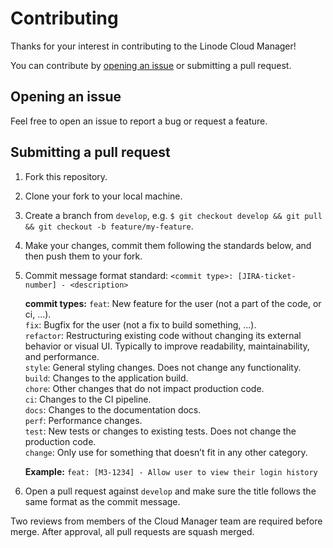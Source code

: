 # Contributing

Thanks for your interest in contributing to the Linode Cloud Manager!

You can contribute by [opening an issue](https://github.com/linode/manager/issues/new) or submitting a pull request.

## Opening an issue

Feel free to open an issue to report a bug or request a feature.

## Submitting a pull request

1. Fork this repository.
2. Clone your fork to your local machine.
3. Create a branch from `develop`, e.g. `$ git checkout develop && git pull && git checkout -b feature/my-feature`.
4. Make your changes, commit them following the standards below, and then push them to your fork.
5. Commit message format standard: `<commit type>: [JIRA-ticket-number] - <description>`

    **commit types:**
    `feat`: New feature for the user (not a part of the code, or ci, ...).  
    `fix`: Bugfix for the user (not a fix to build something, ...).  
    `refactor`: Restructuring existing code without changing its external behavior or visual UI. Typically to improve readability, maintainability, and performance.  
    `style`: General styling changes. Does not change any functionality.  
    `build`: Changes to the application build.  
    `chore`: Other changes that do not impact production code.  
    `ci`: Changes to the CI pipeline.  
    `docs`: Changes to the documentation docs.  
    `perf`: Performance changes.  
    `test`: New tests or changes to existing tests. Does not change the production code.  
    `change`: Only use for something that doesn’t fit in any other category.  

    **Example:** `feat: [M3-1234] - Allow user to view their login history`

6. Open a pull request against `develop` and make sure the title follows the same format as the commit message.

Two reviews from members of the Cloud Manager team are required before merge. After approval, all pull requests are squash merged.
